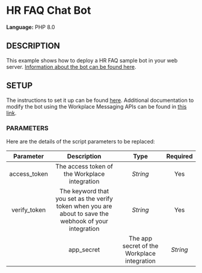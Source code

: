 # HR FAQ Chat Bot
  
**Language:** PHP 8.0

## DESCRIPTION
This example shows how to deploy a HR FAQ sample bot in your web server. [Information about the bot can be found here](https://www.workplace.com/resources/tech/integrations/hr-faq-bot).

## SETUP
The instructions to set it up can be found [here](https://www.workplace.com/resources/tech/integrations/hr-faq-bot). Additional documentation to modify the bot using the Workplace Messaging APIs can be found in [this link](https://developers.facebook.com/docs/messenger-platform/send-messages).

### PARAMETERS
Here are the details of the script parameters to be replaced:

   | Parameter         | Description                                                |  Type           |  Required    | 
   |:-----------------:|:----------------------------------------------------------:|:---------------:|:------------:|
   | access_token      |  The access token of the Workplace integration             | _String_ | Yes |
   | verify_token      |  The keyword that you set as the verify token when you are about to save the webhook of your integration          | _String_ | Yes |
      | app_secret      |  The app secret of the Workplace integration            | _String_ | Yes |

